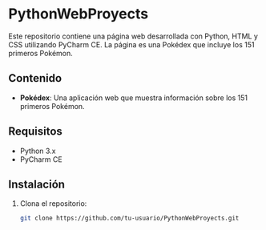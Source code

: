 # PythonWebProyects

Este repositorio contiene una página web desarrollada con Python, HTML y CSS utilizando PyCharm CE. La página es una Pokédex que incluye los 151 primeros Pokémon.

## Contenido

- **Pokédex**: Una aplicación web que muestra información sobre los 151 primeros Pokémon.

## Requisitos

- Python 3.x
- PyCharm CE

## Instalación

1. Clona el repositorio:
   ```bash
   git clone https://github.com/tu-usuario/PythonWebProyects.git
